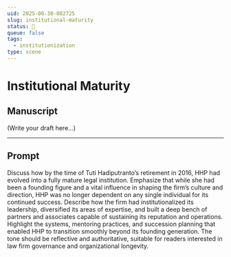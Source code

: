 ```yaml
---
uid: 2025-08-30-082725
slug: institutional-maturity
status: 💬
queue: false
tags:
  - institutionization
type: scene
---
```


# Institutional Maturity

## Manuscript

(Write your draft here...)

---

## Prompt

 Discuss how by the time of Tuti Hadiputranto’s retirement in 2016, HHP had evolved into a fully mature legal institution. Emphasize that while she had been a founding figure and a vital influence in shaping the firm’s culture and direction, HHP was no longer dependent on any single individual for its continued success. Describe how the firm had institutionalized its leadership, diversified its areas of expertise, and built a deep bench of partners and associates capable of sustaining its reputation and operations. Highlight the systems, mentoring practices, and succession planning that enabled HHP to transition smoothly beyond its founding generation. The tone should be reflective and authoritative, suitable for readers interested in law firm governance and organizational longevity.

